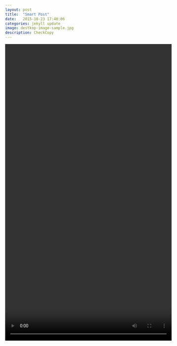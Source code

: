 ```yaml
---
layout: post
title:  "Smart Post"
date:   2015-10-23 17:40:06
categories: jekyll update
image: destkop-image-sample.jpg
description: CheckCopy
---
```



<video width="540" height="960" src="https://github.com/vhswo/vhswo.github.io/assets/39188197/af65ee64-3d78-4b7a-b20d-f0b25ca56a16"/>



[https://github.com/vhswo/vhswo.github.io/assets/39188197/75735002-19e0-487c-b486-326d17c792a2](https://github.com/vhswo/vhswo.github.io/assets/39188197/75735002-19e0-487c-b486-326d17c792a2)


